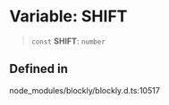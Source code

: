 # Variable: SHIFT

> `const` **SHIFT**: `number`

## Defined in

node_modules/blockly/blockly.d.ts:10517
